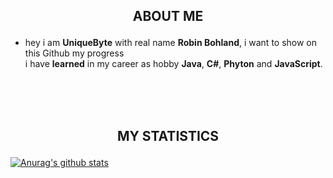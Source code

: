 ##  <p align="center">ABOUT ME</p>
 * hey i am **UniqueByte** with real name **Robin Bohland**,
i want to show on this Github my progress<br> i have **learned** in my career as hobby **Java**, **C#**, **Phyton** and **JavaScript**.</p></p>
<br><br><br>

## <p align="center">MY STATISTICS</p>
[![Anurag's github stats](https://github-readme-stats.vercel.app/api?username=uniquebyte&show_icons=true&theme=dracula&hide_title=true&count_private=true&include_all_commits=true)](https://github.com/anuraghazra/github-readme-stats)
